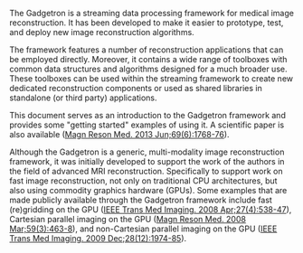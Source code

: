 The Gadgetron is a streaming data processing framework for medical image reconstruction. It has been developed to make it easier to prototype, test, and deploy new image reconstruction algorithms.

The framework features a number of reconstruction applications that can be employed directly. Moreover, it contains a wide range of toolboxes with common data structures and algorithms designed for a much broader use. These toolboxes can be used within the streaming framework to create new dedicated reconstruction components or used as shared libraries in standalone (or third party) applications.

This document serves as an introduction to the Gadgetron framework and provides some "getting started" examples of using it. A scientific paper is also available ([Magn Reson Med. 2013 Jun;69(6):1768-76](http://www.ncbi.nlm.nih.gov/pubmed/22791598)).

Although the Gadgetron is a generic, multi-modality image reconstruction framework, it was initially developed to support the work of the authors in the field of advanced MRI reconstruction. Specifically to support work on fast image reconstruction, not only on traditional CPU architectures, but also using commodity graphics hardware (GPUs). Some examples that are made publicly available through the Gadgetron
framework include fast (re)gridding on the GPU ([IEEE Trans Med Imaging. 2008 Apr;27(4):538-47](http://www.ncbi.nlm.nih.gov/pubmed/18390350)), Cartesian parallel
imaging on the GPU ([Magn Reson Med. 2008 Mar;59(3):463-8](http://www.ncbi.nlm.nih.gov/pubmed/18306398)), and non-Cartesian parallel imaging on the GPU ([IEEE Trans Med Imaging. 2009 Dec;28(12):1974-85](http://www.ncbi.nlm.nih.gov/pubmed/19628452)).
